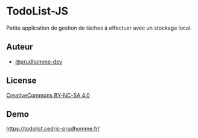 
# TodoList-JS

Petite application de gestion de tâches à effectuer avec un stockage local.



## Auteur

- [@prudhomme-dev](https://github.com/prudhomme-dev)


## License

[CreativeCommons BY-NC-SA 4.0](https://creativecommons.org/licenses/by-nc-sa/4.0/)


## Demo

https://todolist.cedric-prudhomme.fr/


